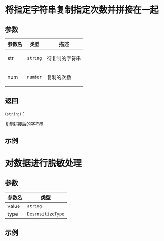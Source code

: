 # 将指定字符串复制指定次数并拼接在一起

## 参数

| 参数名 | 类型                | 描述                  |
| ------ | ------------------- | --------------------- |
| str    | <code>string</code> | <p>待复制的字符串</p> |
| num    | <code>number</code> | <p>复制的次数</p>     |

## 返回

(<code>string</code>)：<p>复制拼接后的字符串</p>

## 示例

# 对数据进行脱敏处理

## 参数

| 参数名 | 类型                         |
| ------ | ---------------------------- |
| value  | <code>string</code>          |
| type   | <code>DesensitizeType</code> |

## 示例
